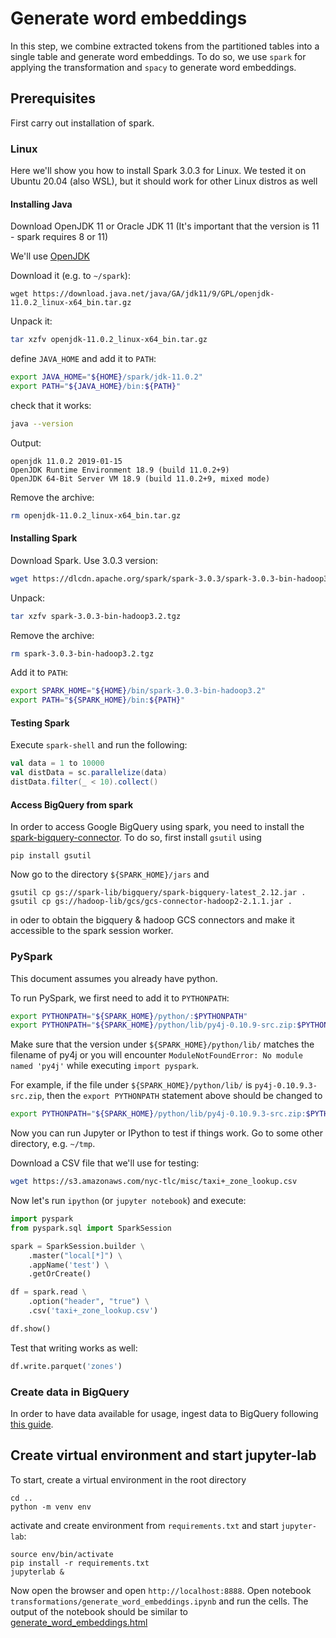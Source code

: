 # Generate word embeddings

In this step, we combine extracted tokens from the partitioned tables into
a single table and generate word embeddings. To do so, we use `spark` for
applying the transformation and `spacy` to generate word embeddings.

## Prerequisites

First carry out installation of spark.

### Linux

Here we'll show you how to install Spark 3.0.3 for Linux.
We tested it on Ubuntu 20.04 (also WSL), but it should work
for other Linux distros as well

#### Installing Java

Download OpenJDK 11 or Oracle JDK 11 (It's important that the version is 11 - spark requires 8 or 11)

We'll use [OpenJDK](https://jdk.java.net/archive/)

Download it (e.g. to `~/spark`):

```
wget https://download.java.net/java/GA/jdk11/9/GPL/openjdk-11.0.2_linux-x64_bin.tar.gz
```

Unpack it:

```bash
tar xzfv openjdk-11.0.2_linux-x64_bin.tar.gz
```

define `JAVA_HOME` and add it to `PATH`:

```bash
export JAVA_HOME="${HOME}/spark/jdk-11.0.2"
export PATH="${JAVA_HOME}/bin:${PATH}"
```

check that it works:

```bash
java --version
```

Output:

```
openjdk 11.0.2 2019-01-15
OpenJDK Runtime Environment 18.9 (build 11.0.2+9)
OpenJDK 64-Bit Server VM 18.9 (build 11.0.2+9, mixed mode)
```

Remove the archive:

```bash
rm openjdk-11.0.2_linux-x64_bin.tar.gz
```

#### Installing Spark

Download Spark. Use 3.0.3 version:

```bash
wget https://dlcdn.apache.org/spark/spark-3.0.3/spark-3.0.3-bin-hadoop3.2.tgz
```

Unpack:

```bash
tar xzfv spark-3.0.3-bin-hadoop3.2.tgz
```

Remove the archive:

```bash
rm spark-3.0.3-bin-hadoop3.2.tgz
```

Add it to `PATH`:

```bash
export SPARK_HOME="${HOME}/bin/spark-3.0.3-bin-hadoop3.2"
export PATH="${SPARK_HOME}/bin:${PATH}"
```

#### Testing Spark

Execute `spark-shell` and run the following:

```scala
val data = 1 to 10000
val distData = sc.parallelize(data)
distData.filter(_ < 10).collect()
```

#### Access BigQuery from spark

In order to access Google BigQuery using spark, you need to install the [spark-bigquery-connector](https://cloud.google.com/dataproc/docs/tutorials/bigquery-connector-spark-example). To do so, first install `gsutil` using

```
pip install gsutil
```

Now go to the directory `${SPARK_HOME}/jars` and

```
gsutil cp gs://spark-lib/bigquery/spark-bigquery-latest_2.12.jar .
gsutil cp gs://hadoop-lib/gcs/gcs-connector-hadoop2-2.1.1.jar .
```

in oder to obtain the bigquery & hadoop GCS connectors and make it accessible to the
spark session worker.

### PySpark

This document assumes you already have python.

To run PySpark, we first need to add it to `PYTHONPATH`:

```bash
export PYTHONPATH="${SPARK_HOME}/python/:$PYTHONPATH"
export PYTHONPATH="${SPARK_HOME}/python/lib/py4j-0.10.9-src.zip:$PYTHONPATH"
```

Make sure that the version under `${SPARK_HOME}/python/lib/` matches the filename of py4j or you will
encounter `ModuleNotFoundError: No module named 'py4j'` while executing `import pyspark`.

For example, if the file under `${SPARK_HOME}/python/lib/` is `py4j-0.10.9.3-src.zip`, then the
`export PYTHONPATH` statement above should be changed to

```bash
export PYTHONPATH="${SPARK_HOME}/python/lib/py4j-0.10.9.3-src.zip:$PYTHONPATH"
```

Now you can run Jupyter or IPython to test if things work. Go to some other directory, e.g. `~/tmp`.

Download a CSV file that we'll use for testing:

```bash
wget https://s3.amazonaws.com/nyc-tlc/misc/taxi+_zone_lookup.csv
```

Now let's run `ipython` (or `jupyter notebook`) and execute:

```python
import pyspark
from pyspark.sql import SparkSession

spark = SparkSession.builder \
    .master("local[*]") \
    .appName('test') \
    .getOrCreate()

df = spark.read \
    .option("header", "true") \
    .csv('taxi+_zone_lookup.csv')

df.show()
```

Test that writing works as well:

```python
df.write.parquet('zones')
```

### Create data in BigQuery

In order to have data available for usage, ingest data to BigQuery following [this guide](../airflow.README.md).

## Create virtual environment and start jupyter-lab

To start, create a virtual environment in the root directory

```
cd ..
python -m venv env
```

activate and create environment from `requirements.txt` and start `jupyter-lab`:

```
source env/bin/activate
pip install -r requirements.txt
jupyterlab &
```

Now open the browser and open `http://localhost:8888`. Open notebook `transformations/generate_word_embeddings.ipynb` and run the cells. The output of the notebook should be
similar to [generate_word_embeddings.html](./generate_word_embeddings.html)
